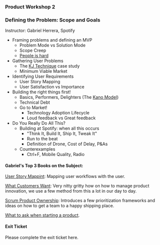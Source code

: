 ### Product Workshop 2
### Defining the Problem: Scope and Goals
Instructor: Gabriel Herrera, Spotify  

* Framing problems and defining an MVP  
  - Problem Mode vs Solution Mode  
  - Scope Creep  
  - [People is hard](https://agilewarrior.files.wordpress.com/2010/10/sometimeswethinkweallagree.png?w=500)  
* Gathering User Problems  
  - The [KJ Technique](http://www.uie.com/articles/kj_technique/) case study  
  - Minimum Viable Market  
* Identifying User Requirements  
  - User Story Mapping  
  - User Satisfaction vs Importance  
* Building the right things first!  
  - Basics, Performers, Delighters (The [Kano Model](https://en.wikipedia.org/wiki/Kano_model))  
  - Technical Debt  
  - Go to Market!  
    - Technology Adoption Lifecycle  
    - Loud feedback vs Great feedback  
* Do You Really Do All This?  
  - Building at Spotify: when all this occurs  
    - "Think It, Build It, Ship It, Tweak It"  
    - Run to the beat  
    - Definition of Drone, Cost of Delay, P&As  
  - Counterexamples  
    - Ctrl+F, Mobile Quality, Radio  
  

#### Gabriel's Top 3 Books on the Subject:  
[User Story Mappint](http://www.amazon.com/User-Story-Mapping-Discover-Product/dp/1491904909/ref=sr_1_1): Mapping user workflows with the user.  
  
[What Customers Want](http://www.amazon.com/What-Customers-Want-Outcome-Driven-Breakthrough/dp/0071408673/ref=sr_1_1): Very nitty gritty how on how to manage product innovation, we use a few method from this a lot in our day to day.  
  
[Scrum Product Ownership](http://www.amazon.com/Scrum-Product-Ownership-Balancing-Inside/dp/0988502623/ref=sr_1_1): Introduces a few prioritization frameworks and ideas on how to get a team to a happy shipping place.  

[What to ask when starting a product](https://agilewarrior.wordpress.com/2010/11/06/the-agile-inception-deck/).


#### Exit Ticket  
Please complete the exit ticket here. 
